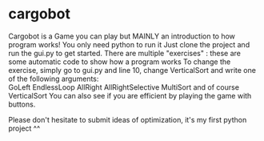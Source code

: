 # cargobot
Cargobot is a Game you can play but MAINLY an introduction to how program works! 
You only need python to run it Just clone the project and run the gui.py to get started.
There are multiple "exercises" : these are some automatic code to show how a program works To change the exercise, simply go to gui.py and line 10, change VerticalSort and write one of the following arguments:  
GoLeft
EndlessLoop
AllRight
AllRightSelective
MultiSort
and of course VerticalSort
You can also see if you are efficient by playing the game with buttons. 

Please don't hesitate to submit ideas of optimization, it's my first python project ^^
